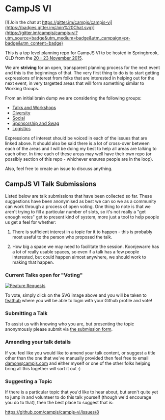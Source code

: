 # CampJS VI

[![Join the chat at https://gitter.im/campjs/campjs-vi](https://badges.gitter.im/Join%20Chat.svg)](https://gitter.im/campjs/campjs-vi?utm_source=badge&utm_medium=badge&utm_campaign=pr-badge&utm_content=badge)

This is a top level planning repo for CampJS VI to be hosted in Springbrook, QLD from the [20 - 23 November 2015](http://lanyrd.com/2015/campjsnews/save-to-calendar/).

We are __striving__ for an open, transparent planning process for the next event and this is the beginnings of that.  The very first thing to do is to start getting expressions of interest from folks that are interested in helping out for the next event, in very targetted areas that will form something similar to Working Groups.

From an initial brain dump we are considering the following groups:

- [Talks and Workshops](https://github.com/campjs/campjs-vi/issues/1)
- [Diversity](https://github.com/campjs/campjs-vi/issues/2)
- [Social](https://github.com/campjs/campjs-vi/issues/3)
- [Sponsorship and Swag](https://github.com/campjs/campjs-vi/issues/4)
- [Logistics](https://github.com/campjs/campjs-vi/issues/5)

Expressions of interest should be voiced in each of the issues that are linked above. It should also be said there is a lot of cross-over between each of the areas and I will be doing my best to help all areas are talking to each other.  In time each of these areas may well have their own repo (or possibly section of this repo - whichever ensures people are in the loop).

Also, feel free to create an issue to discuss anything.

## CampJS VI Talk Submissions

Listed below are talk submissions that have been collected so far.  These suggestions have been anonymised as best we can so we as a community can work through a process of open voting.  One thing to note is that we aren't trying to fill a particular number of slots, so it's not really a "get enough votes" get to present kind of system, more just a tool to help people us get a feel for whether:

1. There is sufficient interest in a topic for it to happen - this is probably most useful to the person who proposed the talk.

2. How big a space we may need to facilitate the session.  Koonjewarre has a lot of really usable spaces, so even if a talk has a few people interested, but could happen almost anywhere, we should work to making that happen.

### Current Talks open for "Voting"

[![Feature Requests](http://feathub.com/campjs/campjs-vi?format=svg)](http://feathub.com/campjs/campjs-vi)

To vote, simply click on the SVG image above and you will be taken to [feathub](http://feathub.com/campjs/campjs-vi) where you will be able to login with your Github profile and vote!

### Submitting a Talk

To assist us with knowing who you are, but presenting the topic anonymously please submit via [the submission form](http://goo.gl/forms/3xensRuz2u).

### Amending your talk details

If you feel like you would like to amend your talk content, or suggest a title other than the one that we've manually provided then feel free to email [damon@campjs.com](mailto:damon@campjs.com) and either myself or one of the other folks helping bring all this together will sort it out :)

### Suggesting a Topic

If there is a particular topic that you'd like to hear about, but aren't quite yet to jump in and volunteer to do this talk yourself (though we'd encourage you do to that), then the best place to suggest that is:

<https://github.com/campjs/campjs-vi/issues/8>
